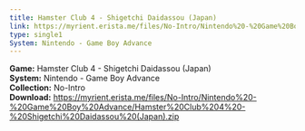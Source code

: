 ```yaml
---
title: Hamster Club 4 - Shigetchi Daidassou (Japan)
link: https://myrient.erista.me/files/No-Intro/Nintendo%20-%20Game%20Boy%20Advance/Hamster%20Club%204%20-%20Shigetchi%20Daidassou%20(Japan).zip
type: single1
System: Nintendo - Game Boy Advance
---
```

<b>Game:</b> Hamster Club 4 - Shigetchi Daidassou (Japan)<br>
<b>System:</b> Nintendo - Game Boy Advance<br>
<b>Collection:</b> No-Intro<br>
<b>Download:</b> https://myrient.erista.me/files/No-Intro/Nintendo%20-%20Game%20Boy%20Advance/Hamster%20Club%204%20-%20Shigetchi%20Daidassou%20(Japan).zip
